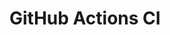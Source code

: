 # GitHub Actions CI




























































































































































































































































































































































































































































































































































































































































































































































































































































































































































































































































































